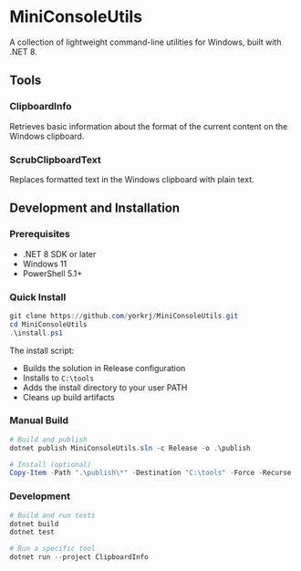 # MiniConsoleUtils

A collection of lightweight command-line utilities for Windows, built with .NET 8.

## Tools

### ClipboardInfo
Retrieves basic information about the format of the current content on the Windows clipboard.

### ScrubClipboardText
Replaces formatted text in the Windows clipboard with plain text.

## Development and Installation

### Prerequisites
- .NET 8 SDK or later
- Windows 11
- PowerShell 5.1+

### Quick Install
```powershell
git clone https://github.com/yorkrj/MiniConsoleUtils.git
cd MiniConsoleUtils
.\install.ps1
```

The install script:
- Builds the solution in Release configuration
- Installs to `C:\tools`
- Adds the install directory to your user PATH
- Cleans up build artifacts

### Manual Build
```powershell
# Build and publish
dotnet publish MiniConsoleUtils.sln -c Release -o .\publish

# Install (optional)
Copy-Item -Path ".\publish\*" -Destination "C:\tools" -Force -Recurse
```

### Development
```powershell
# Build and run tests
dotnet build
dotnet test

# Run a specific tool
dotnet run --project ClipboardInfo
```
